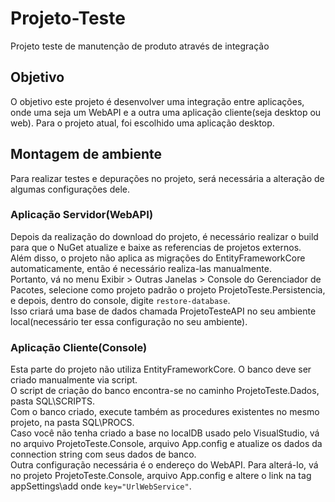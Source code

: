 # Projeto-Teste
Projeto teste de manutenção de produto através de integração

## Objetivo
O objetivo este projeto é desenvolver uma integração entre aplicações, onde uma seja um WebAPI e a outra uma aplicação cliente(seja desktop ou web).
Para o projeto atual, foi escolhido uma aplicação desktop.

## Montagem de ambiente
Para realizar testes e depurações no projeto, será necessária a alteração de algumas configurações dele.

### Aplicação Servidor(WebAPI)
Depois da realização do download do projeto, é necessário realizar o build para que o NuGet atualize e baixe as referencias de projetos externos.  
Além disso, o projeto não aplica as migrações do EntityFrameworkCore automaticamente, então é necessário realiza-las manualmente.  
Portanto, vá no menu Exibir > Outras Janelas > Console do Gerenciador de Pacotes, selecione como projeto padrão o projeto ProjetoTeste.Persistencia, e depois, dentro do console, digite `restore-database`.  
Isso criará uma base de dados chamada ProjetoTesteAPI no seu ambiente local(necessário ter essa configuração no seu ambiente).

### Aplicação Cliente(Console)
Esta parte do projeto não utiliza EntityFrameworkCore. O banco deve ser criado manualmente via script.  
O script de criação do banco encontra-se no caminho ProjetoTeste.Dados, pasta SQL\SCRIPTS.  
Com o banco criado, execute também as procedures existentes no mesmo projeto, na pasta SQL\PROCS.  
Caso você não tenha criado a base no localDB usado pelo VisualStudio, vá no arquivo ProjetoTeste.Console, arquivo App.config e atualize os dados da connection string com seus dados de banco.  
Outra configuração necessária é o endereço do WebAPI. Para alterá-lo, vá no projeto ProjetoTeste.Console, arquivo App.config e altere o link na tag appSettings\add onde `key="UrlWebService"`.
